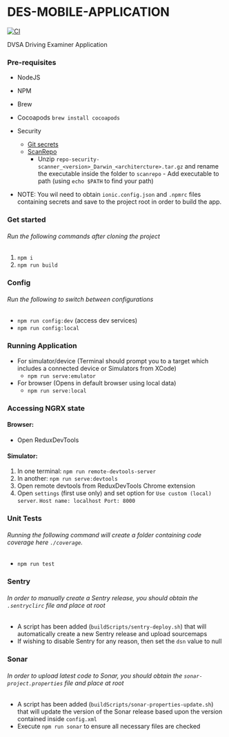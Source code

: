 # DES-MOBILE-APPLICATION

[![CI](https://github.com/dvsa/des-mobile-app/actions/workflows/ci.yaml/badge.svg)](https://github.com/dvsa/des-mobile-app/actions/workflows/ci.yaml)

DVSA Driving Examiner Application

### Pre-requisites

- NodeJS
- NPM
- Brew
- Cocoapods `brew install cocoapods`
- Security
  - [Git secrets](https://github.com/awslabs/git-secrets)
  - [ScanRepo](https://github.com/UKHomeOffice/repo-security-scanner)
    - Unzip `repo-security-scanner_<version>_Darwin_<architercture>.tar.gz` and rename the executable inside the folder
      to `scanrepo` - Add executable to path (using `echo $PATH` to find your path)

- NOTE: You wil need to obtain `ionic.config.json` and `.npmrc` files containing secrets and save to the
  project root in order to build the app.

### Get started

###### Run the following commands after cloning the project

1. `npm i`
2. `npm run build`

### Config

###### Run the following to switch between configurations

- `npm run config:dev` (access dev services)
- `npm run config:local`

### Running Application

- For simulator/device (Terminal should prompt you to a target which includes a connected device or Simulators from
  XCode)
  - `npm run serve:emulator`
- For browser (Opens in default browser using local data)
  - `npm run serve:local`

### Accessing NGRX state

#### Browser:

- Open ReduxDevTools

#### Simulator:

1. In one terminal: `npm run remote-devtools-server`
2. In another: `npm run serve:devtools`
3. Open remote devtools from ReduxDevTools Chrome extension
4. Open `settings` (first use only) and set option for `Use custom (local) server`. `Host name: localhost Port: 8000`

### Unit Tests

###### Running the following command will create a folder containing code coverage here `./coverage`.

- `npm run test`

### Sentry

###### In order to manually create a Sentry release, you should obtain the `.sentryclirc` file and place at root

- A script has been added (`buildScripts/sentry-deploy.sh`) that will automatically create a new Sentry release and
  upload sourcemaps
- If wishing to disable Sentry for any reason, then set the `dsn` value to null

### Sonar

###### In order to upload latest code to Sonar, you should obtain the `sonar-project.properties` file and place at root

- A script has been added (`buildScripts/sonar-properties-update.sh`) that will update the version of the Sonar release
  based upon the version contained inside `config.xml`
- Execute `npm run sonar` to ensure all necessary files are checked
